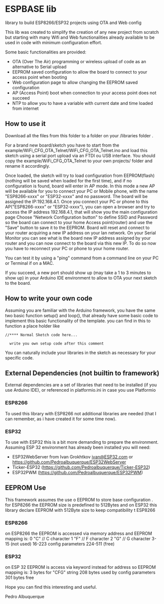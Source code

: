 # ESPBASE lib
library to build ESP8266/ESP32 projects using OTA and Web config

This lib was created to simplify the creation of any new project from scratch but starting with many Wifi and Web functionalities already available to be used in code with minimum configuration effort.

Some basic functionalities are provided:
* OTA (Over The Air) programming or wireless upload of code as an alternative to Serial upload
* EEPROM saved configuration to allow the board to connect to your access point when booting
* Web configuration page to allow changing the EEPROM saved configuration
* AP (Access Point) boot when connection to your access point does not succeed
* NTP to allow you to have a variable with current date and time loaded from internet

## How to use it

Download all the files from this folder to a folder on your <projects>/libraries folder .

For a brand new board/sketch you have to start from the example/WiFi_CFG_OTA_Telnet/WiFi_CFG_OTA_Telnet.ino and load this sketch using a serial port upload via an FTDI ou USB interface.
You should copy the example/WiFi_CFG_OTA_Telnet to your own projects/<myProj> folder and rename it accordingly.

Once loaded, the sketch will try to load configuration from EEPROM(flash) (nothing will be saved when loaded for the first time), and if no configuration is found, board will enter in AP mode.
In this mode a new AP will be available for you to connect your PC or Mobile phone, with the name "ESP8266-xxxx" or "ESP32-xxxx" and no password.
The board will be assigned the IP:192.168.4.1.
Once you connect your PC or phone to this AP("ESP8266-xxxx" or "ESP32-xxxx"), you can open a browser and try to access the IP address 192.168.4.1, that will show you the main configuration page
Choose "Network Configuration button" to define SSID and Password so the board can connect to your home Access point(router) and use the "Save" button to save it to the EEPROM.
Board will reset and connect to your router acquiring a new IP address on your lan network.
On your Serial Monitor you can see what is the board new IP address assigned by your router and you can now connect to the board via this new IP.
To do so now you have to reconnect your PC or phone to your home router.

You can test it by using a "ping" command from a command line on your PC or Terminal if on a MAC.

If you succeed, a new port should show up (may take a 1 to 3 minutes to show up) in your Arduino IDE environment to allow to OTA your next sketch to the board.

## How to write your own code

Assuming you are familiar with the Arduino framework, you have the same two basic function setup() and loop(), that already have some basic code to implement this basic functionality of the template.
you can find in this to function a place holder like

    //**** Normal Sketch code here...

      write you own setup code after this comment

You can naturally include your libraries in the sketch as necessary for your specific code.

## External Dependencies (not builtin to framework)
External dependencies are a set of libraries that need to be installed (if you use Arduino IDE), or referenced in platformio.ini in case you use Platformio

### ESP8266
To used this library with ESP8266 not additional libraries are needed (that I can remember, as i have created it for some time now).

### ESP32
To use with ESP32 this is a bit more demanding to prepare the environment.
Assuming ESP 32 environment has already been installed you will need:
- ESP32WebServer from Ivan Grokhtkov <ivan@ESP32.com> or https://github.com/Pedroalbuquerque/ESP32WebServer
- Ticker-ESP32 (https://github.com/Pedroalbuquerque/Ticker-ESP32)
- ESP32PWM (https://github.com/Pedroalbuquerque/ESP32PWM)

## EEPROM Use
This framework assumes the use o EEPROM to store base configuration .
for ESP8266 the EEPROM size is predefined to 512Bytes and on ESP32 this library declare EEPROM with 512Byte size to keep compatibility t ESP8266

### ESP8266
on ESP8266 the EEPROM is accessed via memory address and EEPROM mapping is:
0         "C" // C character
1         "F" // F character
2         "G" // G character
3-15      (not used)
16-223    config parameters
224-511   (free)

### ESP32
on ESP 32 EEPROM is access via keyword instead for address so EEPROM mapping is:
3 bytes for "CFG" string
208 bytes used by config parameters
301 bytes free

Hope you can find this interesting and useful.

Pedro Albuquerque
